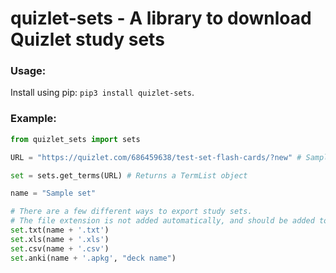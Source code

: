 # quizlet-sets - A library to download Quizlet study sets

### Usage:
Install using pip: `pip3 install quizlet-sets`.

### Example:

```py
from quizlet_sets import sets

URL = "https://quizlet.com/686459638/test-set-flash-cards/?new" # Sample study set

set = sets.get_terms(URL) # Returns a TermList object

name = "Sample set"

# There are a few different ways to export study sets.
# The file extension is not added automatically, and should be added to the name.
set.txt(name + '.txt')
set.xls(name + '.xls')
set.csv(name + '.csv')
set.anki(name + '.apkg', "deck name")
```
